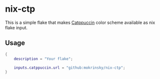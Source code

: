 # nix-ctp

This is a simple flake that makes [Catppuccin](https://github.com/catppuccin) color scheme available as nix flake input.

## Usage

```nix
{
    description = "Your flake";

    inputs.catppuccin.url = "github:mokrinsky/nix-ctp";
}
```
